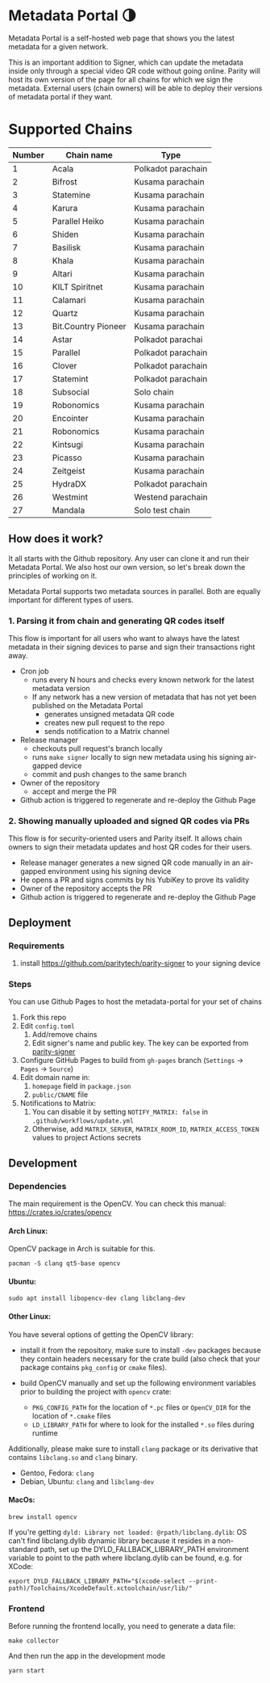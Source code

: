 #  Metadata Portal 🌗

Metadata Portal is a self-hosted web page that shows you the latest metadata for a given network.

This is an important addition to Signer, which can update the metadata inside only through a special video QR code without going online.
Parity will host its own version of the page for all chains for which we sign the metadata.
External users (chain owners) will be able to deploy their versions of metadata portal if they want.

#  Supported Chains
 | Number | Chain name          | Type               |
|--------|---------------------|--------------------|
| 1      | Acala               | Polkadot parachain |
| 2      | Bifrost             | Kusama parachain   |
| 3      | Statemine           | Kusama parachain   |
| 4      | Karura              | Kusama parachain   |
| 5      | Parallel Heiko      | Kusama parachain   |
| 6      | Shiden              | Kusama parachain   |
| 7      | Basilisk            | Kusama parachain   |
| 8      | Khala               | Kusama parachain   |
| 9      | Altari              | Kusama parachain   |
| 10     | KILT Spiritnet      | Kusama parachain   |
| 11     | Calamari            | Kusama parachain   |
| 12     | Quartz              | Kusama parachain   |
| 13     | Bit.Country Pioneer | Kusama parachain   |
| 14     | Astar               | Polkadot parachai  |
| 15     | Parallel            | Polkadot parachain |
| 16     | Clover              | Polkadot parachain |
| 17     | Statemint           | Polkadot parachain |
| 18     | Subsocial           | Solo chain         |
| 19     | Robonomics          | Kusama parachain   |
| 20     | Encointer           | Kusama parachain   |
| 21     | Robonomics          | Kusama parachain   |
| 22     | Kintsugi            | Kusama parachain   |
| 23     | Picasso             | Kusama parachain   |
 | 24     | Zeitgeist           | Kusama parachain   |
 | 25     | HydraDX             | Polkadot parachain |
| 26     | Westmint            | Westend parachain  |
| 27     | Mandala             | Solo test chain    |


## How does it work?

It all starts with the Github repository. Any user can clone it and run their Metadata Portal. We also host our own version, so let's break down the principles of working on it.

Metadata Portal supports two metadata sources in parallel. Both are equally important for different types of users.

### 1. Parsing it from chain and generating QR codes itself

This flow is important for all users who want to always have the latest metadata in their signing devices to parse and sign their transactions right away.

- Cron job
  - runs every N hours and checks every known network for the latest metadata version
  - If any network has a new version of metadata that has not yet been published on the Metadata Portal
    - generates unsigned metadata QR code
    - creates new pull request to the repo
    - sends notification to a Matrix channel
- Release manager
  - checkouts pull request's branch locally
  - runs `make signer` locally to sign new metadata using his signing air-gapped device
  - commit and push changes to the same branch
- Owner of the repository
  - accept and merge the PR
- Github action is triggered to regenerate and re-deploy the Github Page

### 2. Showing manually uploaded and signed QR codes via PRs

This flow is for security-oriented users and Parity itself. It allows chain owners to sign their metadata updates and host QR codes for their users.

- Release manager generates a new signed QR code manually in an air-gapped environment using his signing device
- He opens a PR and signs commits by his YubiKey to prove its validity
- Owner of the repository accepts the PR
- Github action is triggered to regenerate and re-deploy the Github Page

## Deployment
### Requirements
1. install https://github.com/paritytech/parity-signer to your signing device

### Steps

You can use Github Pages to host the metadata-portal for your set of chains
1. Fork this repo
2. Edit `config.toml`
   1. Add/remove chains
   2. Edit signer's name and public key. The key can be exported from [parity-signer](https://github.com/paritytech/parity-signer)
3. Configure GitHub Pages to build from `gh-pages` branch (`Settings` -> `Pages` -> `Source`)
4. Edit domain name in:
   1. `homepage` field in `package.json`
   2. `public/CNAME` file
5. Notifications to Matrix:
   1. You can disable it by setting `NOTIFY_MATRIX: false` in `.github/workflows/update.yml`
   2. Otherwise, add `MATRIX_SERVER`, `MATRIX_ROOM_ID`, `MATRIX_ACCESS_TOKEN` values to project Actions secrets

## Development
### Dependencies
The main requirement is the OpenCV. You can check this manual: https://crates.io/crates/opencv


#### Arch Linux:

OpenCV package in Arch is suitable for this.

`pacman -S clang qt5-base opencv`

#### Ubuntu:

`sudo apt install libopencv-dev clang libclang-dev`

#### Other Linux:
You have several options of getting the OpenCV library:

* install it from the repository, make sure to install `-dev` packages because they contain headers necessary
  for the crate build (also check that your package contains `pkg_config` or `cmake` files).

* build OpenCV manually and set up the following environment variables prior to building the project with
  `opencv` crate:
    * `PKG_CONFIG_PATH` for the location of `*.pc` files or `OpenCV_DIR` for the location of `*.cmake` files
    * `LD_LIBRARY_PATH` for where to look for the installed `*.so` files during runtime

Additionally, please make sure to install `clang` package or its derivative that contains `libclang.so` and
`clang` binary.
* Gentoo, Fedora: `clang`
* Debian, Ubuntu: `clang` and `libclang-dev`

#### MacOs:

`brew install opencv`

If you're getting `dyld: Library not loaded: @rpath/libclang.dylib`:
OS can't find libclang.dylib dynamic library because it resides in a non-standard path, set up the DYLD_FALLBACK_LIBRARY_PATH environment variable to point to the path where libclang.dylib can be found, e.g. for XCode:

`export DYLD_FALLBACK_LIBRARY_PATH="$(xcode-select --print-path)/Toolchains/XcodeDefault.xctoolchain/usr/lib/"`


### Frontend
Before running the frontend locally, you need to generate a data file:

    make collector

 And then run the app in the development mode

`yarn start`
